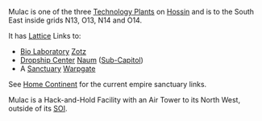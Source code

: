 Mulac is one of the three [Technology Plants](../locations/Technology_Plant.md)
on [Hossin](../locations/Hossin.md) and is to the South East inside grids N13,
O13, N14 and O14.

It has [Lattice](../terminology/Lattice.md) Links to:

- [Bio Laboratory](../locations/Bio_Laboratory.md) [Zotz](Zotz.md)
- [Dropship Center](../locations/Dropship_Center.md) [Naum](Naum.md)
  ([Sub-Capitol](../locations/Sub-Capitol.md))
- A [Sanctuary](../locations/Sanctuary.md) [Warpgate](../locations/Warpgate.md)

See [Home Continent](../locations/Home_Continent.md) for the current empire
sanctuary links.

Mulac is a Hack-and-Hold Facility with an Air Tower to its North West, outside
of its [SOI](../locations/Sphere_of_Influence.md).
